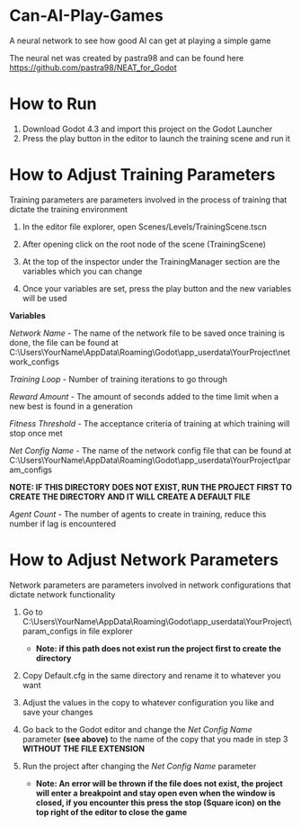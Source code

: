 # Can-AI-Play-Games
A neural network to see how good AI can get at playing a simple game

The neural net was created by pastra98 and can be found here https://github.com/pastra98/NEAT_for_Godot

# How to Run
1. Download Godot 4.3 and import this project on the Godot Launcher
2. Press the play button in the editor to launch the training scene and run it

# How to Adjust Training Parameters
Training parameters are parameters involved in the process of training that dictate the training environment

1. In the editor file explorer, open Scenes/Levels/TrainingScene.tscn

2. After opening click on the root node of the scene (TrainingScene)
3. At the top of the inspector under the TrainingManager section are the variables which you can change
4. Once your variables are set, press the play button and the new variables will be used

**Variables**

*Network Name* - The name of the network file to be saved once training is done, the file can be found at C:\Users\YourName\AppData\Roaming\Godot\app_userdata\YourProject\network_configs

*Training Loop* - Number of training iterations to go through

*Reward Amount* - The amount of seconds added to the time limit when a new best is found in a generation

*Fitness Threshold* - The acceptance criteria of training at which training will stop once met

*Net Config Name* - The name of the network config file that can be found at C:\Users\YourName\AppData\Roaming\Godot\app_userdata\YourProject\param_configs

**NOTE: IF THIS DIRECTORY DOES NOT EXIST, RUN THE PROJECT FIRST TO CREATE THE DIRECTORY AND IT WILL CREATE A DEFAULT FILE**

*Agent Count* - The number of agents to create in training, reduce this number if lag is encountered

# How to Adjust Network Parameters
Network parameters are parameters involved in network configurations that dictate network functionality

1. Go to C:\Users\YourName\AppData\Roaming\Godot\app_userdata\YourProject\param_configs in file explorer
    - **Note: if this path does not exist run the project first to create the directory**

2. Copy Default.cfg in the same directory and rename it to whatever you want
3. Adjust the values in the copy to whatever configuration you like and save your changes
4. Go back to the Godot editor and change the *Net Config Name* parameter **(see above)** to the name of the copy that you made in step 3 **WITHOUT THE FILE EXTENSION**
5. Run the project after changing the *Net Config Name* parameter
    - **Note: An error will be thrown if the file does not exist, the project will enter a breakpoint and stay open even when the window is closed, if you encounter this press the stop (Square icon) on the top right of the editor to close the game**
